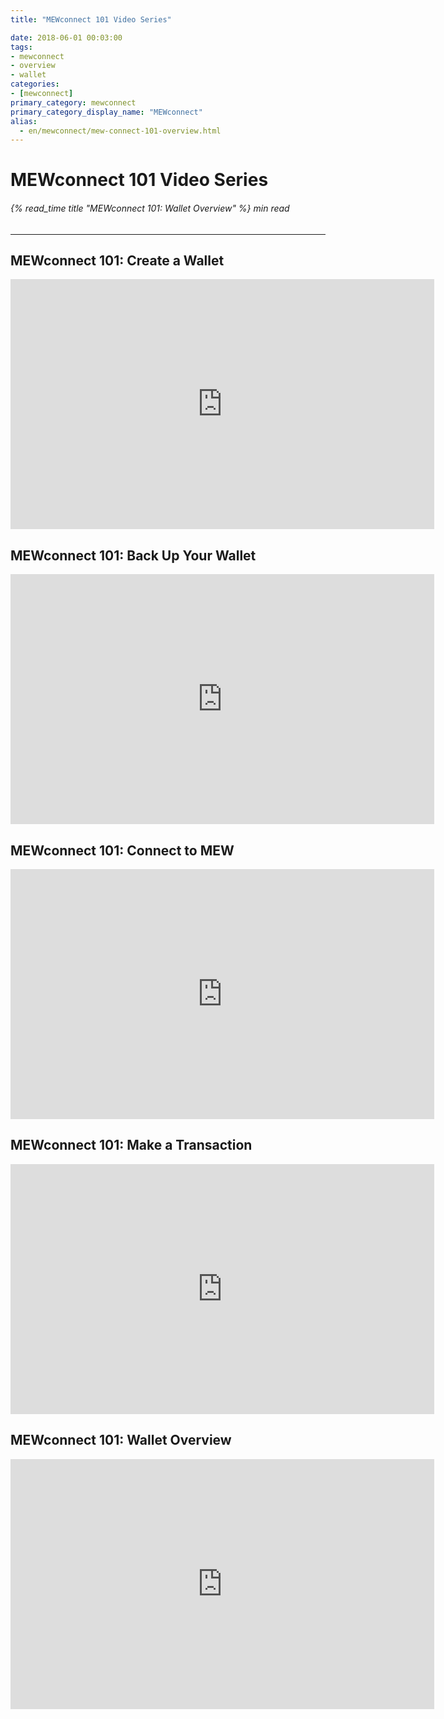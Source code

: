 ```yaml
---
title: "MEWconnect 101 Video Series"

date: 2018-06-01 00:03:00
tags:
- mewconnect
- overview
- wallet
categories:
- [mewconnect]
primary_category: mewconnect
primary_category_display_name: "MEWconnect"
alias:
  - en/mewconnect/mew-connect-101-overview.html
---
```


# **MEWconnect 101 Video Series**

###### {% read_time title "MEWconnect 101: Wallet Overview" %} min read

* * *

## **MEWconnect 101: Create a Wallet**

<div class="youtube-video">
<iframe width="678" height="400" src="https://www.youtube.com/embed/p2q6qrcKtj8" frameborder="0" allow="accelerometer; autoplay; encrypted-media; gyroscope; picture-in-picture" allowfullscreen></iframe>
</div>

## **MEWconnect 101: Back Up Your Wallet**

<div class="youtube-video">
<iframe width="678" height="400" src="https://www.youtube.com/embed/1aZANjFEQ7I" frameborder="0" allow="accelerometer; autoplay; encrypted-media; gyroscope; picture-in-picture" allowfullscreen></iframe>
</div>

## **MEWconnect 101: Connect to MEW**

<div class="youtube-video">
<iframe width="678" height="400" src="https://www.youtube.com/embed/IuyfpsYTZrI" frameborder="0" allow="accelerometer; autoplay; encrypted-media; gyroscope; picture-in-picture" allowfullscreen></iframe>
</div>

## **MEWconnect 101: Make a Transaction**

<div class="youtube-video">
<iframe width="678" height="400" src="https://www.youtube.com/embed/nMefcCPr2ZU" frameborder="0" allow="accelerometer; autoplay; encrypted-media; gyroscope; picture-in-picture" allowfullscreen></iframe>
</div>

## **MEWconnect 101: Wallet Overview**

<div class="youtube-video">
<iframe width="678" height="400" src="https://www.youtube.com/embed/RjgxxNgTBGM" frameborder="0" allow="accelerometer; autoplay; encrypted-media; gyroscope; picture-in-picture" allowfullscreen></iframe>
</div>
